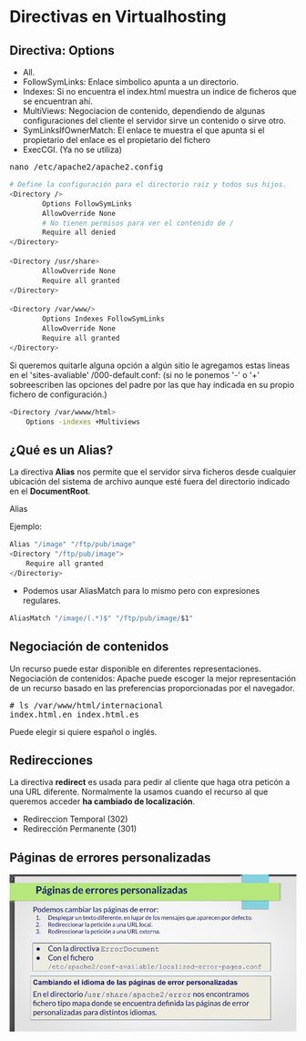 
# Directivas en Virtualhosting

## Directiva: Options

* All.
* FollowSymLinks: Enlace simbolico apunta a un directorio.
* Indexes: Si no encuentra el index.html muestra un indice de ficheros que se encuentran ahí.
* MultiViews: Negociacion de contenido, dependiendo de algunas configuraciones del cliente el servidor sirve un contenido o sirve otro.
* SymLinksIfOwnerMatch: El enlace te muestra el que apunta si el propietario del enlace es el propietario del fichero
* ExecCGI. (Ya no se utiliza)

<pre>nano /etc/apache2/apache2.config</pre>
```sh
# Define la configuración para el directorio raiz y todos sus hijos.
<Directory />
        Options FollowSymLinks
        AllowOverride None
        # No tienen permisos para ver el contenido de /
        Require all denied
</Directory>

<Directory /usr/share>
        AllowOverride None
        Require all granted
</Directory>

<Directory /var/www/>
        Options Indexes FollowSymLinks
        AllowOverride None
        Require all granted
</Directory>

```

Si queremos quitarle alguna opción a algún sitio le agregamos estas lineas en el 'sites-avaliable' /000-default.conf: (si no le ponemos '-' o '+' sobreescriben las opciones del padre por las que hay indicada en su propio fichero de configuración.)

```sh
<Directory /var/wwww/html>
    Options -indexes +Multiviews
```
## ¿Qué es un Alias?

La directiva **Alias** nos permite que el servidor sirva ficheros desde cualquier ubicación del sistema de archivo aunque esté fuera del directorio indicado en el **DocumentRoot**.

Alias <url> <sistema de archivos>

Ejemplo:

```sh
Alias "/image" "/ftp/pub/image"
<Directory "/ftp/pub/image">
    Require all granted
</Directoriy>
```
* Podemos usar AliasMatch para lo mismo pero con expresiones regulares.

```sh 
AliasMatch "/image/(.*)$" "/ftp/pub/image/$1"
```

## Negociación de contenidos

Un recurso puede estar disponible en diferentes representaciones. Negociación de contenidos: Apache puede escoger la mejor representación de un recurso basado en las preferencias proporcionadas por el navegador.

<pre>
# ls /var/www/html/internacional
index.html.en index.html.es
</pre>

Puede elegir si quiere español o inglés.

## Redirecciones

La directiva **redirect** es usada para pedir al cliente que haga otra peticón a una URL diferente. Normalmente la usamos cuando el recurso al que queremos acceder **ha cambiado de localización**.

* Redireccion Temporal (302)
* Redirección Permanente (301)

## Páginas de errores personalizadas

![diapositiva1.jpeg](https://github.com/CeliaGMqrz/virtualhosting_apache/blob/main/capturas/diapositiva1.jpeg)

